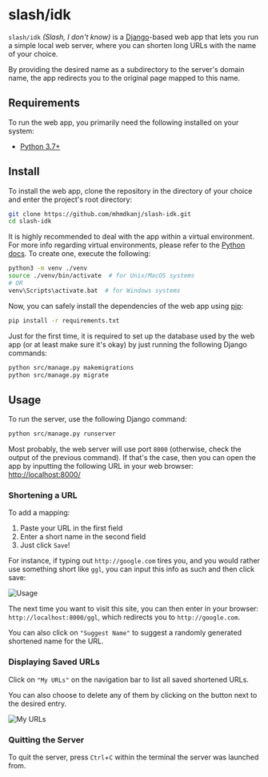 # slash/idk

`slash/idk` *(Slash, I don't know)* is a [Django](https://www.djangoproject.com/)-based web app that lets you run a simple local web server, where you can shorten long URLs with the name of your choice.

By providing the desired name as a subdirectory to the server's domain name, the app redirects you to the original page mapped to this name.

## Requirements

To run the web app, you primarily need the following installed on your system:
- [Python 3.7+](https://www.python.org/)

## Install

To install the web app, clone the repository in the directory of your choice and enter the project's root directory:

```sh
git clone https://github.com/mhmdkanj/slash-idk.git
cd slash-idk
```

It is highly recommended to deal with the app within a virtual environment.
For more info regarding virtual environments, please refer to the [Python docs](https://docs.python.org/3/tutorial/venv.html).
To create one, execute the following:

```sh
python3 -m venv ./venv
source ./venv/bin/activate  # for Unix/MacOS systems
# OR
venv\Scripts\activate.bat  # for Windows systems
```

Now, you can safely install the dependencies of the web app using [pip](https://pypi.org/project/pip/):

```sh
pip install -r requirements.txt
```

Just for the first time, it is required to set up the database used by the web app (or at least make sure it's okay) by just running the following Django commands:

```sh
python src/manage.py makemigrations
python src/manage.py migrate
```

## Usage

To run the server, use the following Django command:

```sh
python src/manage.py runserver
```

Most probably, the web server will use port `8000` (otherwise, check the output of the previous command).
If that's the case, then you can open the app by inputting the following URL in your web browser: [http://localhost:8000/](http://localhost:8000/)

### Shortening a URL

To add a mapping:
1. Paste your URL in the first field
2. Enter a short name in the second field
3. Just click `Save`!

For instance, if typing out `http://google.com` tires you, and you would rather use something short like `ggl`, you can input this info as such and then click save:

![Usage](img/usage.png)

The next time you want to visit this site, you can then enter in your browser:
`http://localhost:8000/ggl`, which redirects you to `http://google.com`.

You can also click on `"Suggest Name"` to suggest a randomly generated shortened name for the URL.

### Displaying Saved URLs

Click on `"My URLs"` on the navigation bar to list all saved shortened URLs.

You can also choose to delete any of them by clicking on the button next to the desired entry.

![My URLs](img/my_urls.png)

### Quitting the Server

To quit the server, press `Ctrl`+`C` within the terminal the server was launched from.
